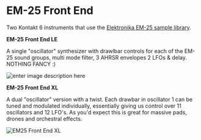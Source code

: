
# EM-25 Front End

Two Kontakt 6 instruments that use the [Elektronika EM-25 sample library](https://github.com/publicsamples/Elektronika-EM-25).

**EM-25 Front End LE**

A single "oscillator" synthesizer with drawlbar controls for each of the EM-25 sound groups, multi mode filter, 3 AHRSR envelopes 2 LFOs & delay. NOTHING FANCY :)

![enter image description here](https://github.com/publicsamples/Elektronika-EM-25-K6/blob/master/images/le.jpg?raw=true)



**EM-25 Front End XL**

A dual "oscillator" version with a twist. Each drawbar in oscillator 1 can be tuned and modulated individually, essentially giving us control over 11 oscillators and 12 LFO's.  As you'd expect this is great for massive pads, drones and orchestral effects.  

![EM25 Front End XL](https://github.com/publicsamples/Elektronika-EM-25-K6/blob/master/images/25XL.jpg?raw=true)

